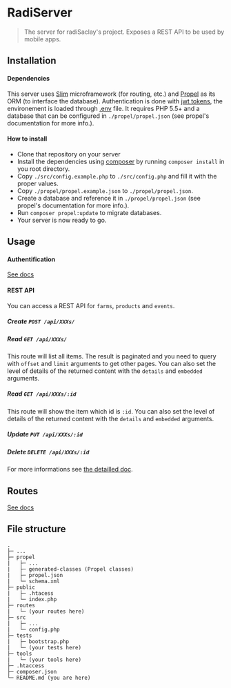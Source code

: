 # RadiServer

> The server for radiSaclay's project. Exposes a REST API to be used by mobile apps.

## Installation
#### Dependencies
This server uses [Slim](https://www.slimframework.com) microframework (for routing, etc.) and [Propel](http://propelorm.org/) as its ORM (to interface the database). Authentication is done with [jwt tokens](https://github.com/firebase/php-jwt), the environement is loaded through [.env](https://github.com/vlucas/phpdotenv) file.
It requires PHP 5.5+ and a database that can be configured in `./propel/propel.json` (see propel's documentation for more info.).

#### How to install
- Clone that repository on your server
- Install the dependencies using [composer](https://getcomposer.org/) by running `composer install` in you root directory.
- Copy `./src/config.example.php` to `./src/config.php` and fill it with the proper values.
- Copy `./propel/propel.example.json` to `./propel/propel.json`.
- Create a database and reference it in `./propel/propel.json` (see propel's documentation for more info.).
- Run `composer propel:update` to migrate databases.
- Your server is now ready to go.

## Usage

#### Authentification
[See docs](docs/routes/auth.md)

#### REST API

You can access a REST API for `farms`, `products` and `events`.

##### Create `POST /api/XXXs/`

##### Read `GET /api/XXXs/`
This route will list all items. The result is paginated and you need to query with `offset` and `limit` arguments to get other pages.
You can also set the level of details of the returned content with the `details` and  `embedded` arguments.

##### Read `GET /api/XXXs/:id`
This route will show the item which id is `:id`.
You can also set the level of details of the returned content with the `details` and  `embedded` arguments.

##### Update `PUT /api/XXXs/:id`
##### Delete `DELETE /api/XXXs/:id`

For more informations see [the detailled doc](docs/routes/api/).

## Routes

[See docs](docs)

## File structure
```
.
├─ ...
├─ propel
|   ├─ ...
|   ├─ generated-classes (Propel classes)
|   ├─ propel.json
|   └─ schema.xml
├─ public
|   ├─ .htacess
|   └─ index.php
├─ routes
|   └─ (your routes here)
├─ src
|   ├─ ...
|   └─ config.php
├─ tests
|   ├─ bootstrap.php
|   └─ (your tests here)
├─ tools
|   └─ (your tools here)
├─ .htaccess
├─ composer.json
└─ README.md (you are here)
```
